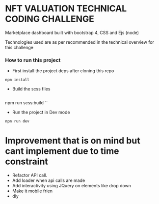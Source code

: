 # NFT VALUATION TECHNICAL CODING CHALLENGE

Marketplace  dashboard built with bootstrap 4, CSS and Ejs (node)

Technologies used are as per recommended in the technical overview for this challenge

### How to run this project

- First install the project deps after cloning this repo
```shell
npm install
```

- Build the scss files
  ```shell
 npm run scss:build
``             

- Run the project in Dev mode
```shell
npm run dev
```

# Improvement that is on mind but cant implement due to time constraint
- Refactor API call. 
- Add loader when api calls are made
- Add interactivity using JQuery on elements like drop down
- Make it mobile frien
- dly
